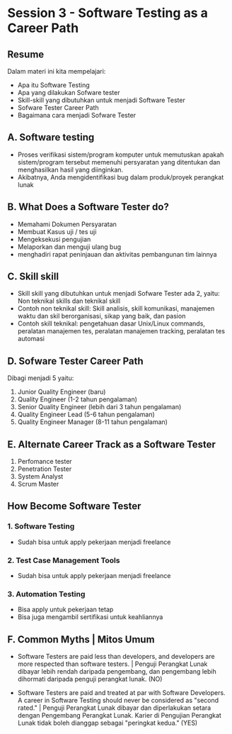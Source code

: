 # Session 3 - Software Testing as a Career Path

## Resume
Dalam materi ini kita mempelajari:
- Apa itu Software Testing
- Apa yang dilakukan Sofware tester 
- Skill-skill yang dibutuhkan untuk menjadi Software Tester 
- Sofware Tester Career Path
- Bagaimana cara menjadi Sofware Tester
## A. Software testing

- Proses verifikasi sistem/program komputer untuk memutuskan apakah sistem/program tersebut memenuhi persyaratan yang ditentukan dan menghasilkan hasil yang diinginkan.  
- Akibatnya, Anda mengidentifikasi bug dalam produk/proyek perangkat lunak

## B. What Does a Software Tester do?
- Memahami Dokumen Persyaratan
- Membuat Kasus uji / tes uji
- Mengeksekusi pengujian
- Melaporkan dan menguji ulang bug
- menghadiri rapat peninjauan dan aktivitas pembangunan tim lainnya
 
## C. Skill skill 
- Skill skill yang dibutuhkan untuk menjadi Sofware Tester ada 2, yaitu: Non teknikal skills dan teknikal skill
- Contoh non teknikal skill: Skill analisis, skill komunikasi, manajemen waktu dan skil berorganisasi, sikap yang baik, dan pasion
- Contoh skill teknikal: pengetahuan dasar Unix/Linux commands, peralatan manajemen tes, peralatan manajemen tracking, peralatan tes automasi 

## D. Sofware Tester Career Path
Dibagi menjadi 5 yaitu:
1. Junior Quality Engineer (baru)
2. Quality Engineer (1-2 tahun pengalaman)
3. Senior Quality Engineer (lebih dari 3 tahun pengalaman)
4. Quality Engineer Lead (5-6 tahun pengalaman)
5. Quality Engineer Manager (8-11 tahun pengalaman)

## E. Alternate Career Track as a Software Tester
1. Perfomance tester
2. Penetration Tester
3. System Analyst
4. Scrum Master

## How Become Software Tester
### 1. Software Testing
- Sudah bisa untuk apply pekerjaan menjadi freelance
### 2. Test Case Management Tools
- Sudah bisa untuk apply pekerjaan menjadi freelance
### 3. Automation Testing
- Bisa apply untuk pekerjaan tetap
- Bisa juga mengambil sertifikasi untuk keahliannya

## F. Common Myths | Mitos Umum
-  Software Testers are paid less than developers, and developers are more respected than software testers. | Penguji Perangkat Lunak dibayar lebih rendah daripada pengembang, dan pengembang lebih dihormati daripada penguji perangkat lunak. (NO)

- Software Testers are paid and treated at par with Software Developers. A career in Software Testing should never be considered as "second rated." |  Penguji Perangkat Lunak dibayar dan diperlakukan setara dengan Pengembang Perangkat Lunak.  Karier di Pengujian Perangkat Lunak tidak boleh dianggap sebagai "peringkat kedua." (YES)

